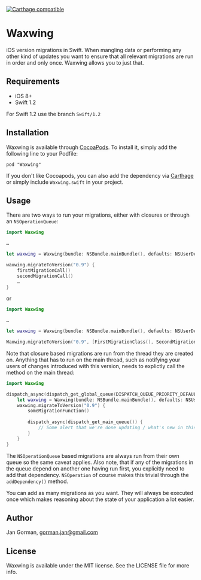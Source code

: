 [![Carthage compatible](https://img.shields.io/badge/Carthage-compatible-4BC51D.svg?style=flat)](https://github.com/Carthage/Carthage)

# Waxwing

iOS version migrations in Swift. When mangling data or performing any other kind of updates you want to ensure that all relevant migrations are run in order and only once. Waxwing allows you to just that.

## Requirements

* iOS 8+
* Swift 1.2

For Swift 1.2 use the branch `Swift/1.2`


## Installation

Waxwing is available through [CocoaPods](http://cocoapods.org). To install
it, simply add the following line to your Podfile:

    pod "Waxwing"
    
If you don't like Cocoapods, you can also add the dependency via [Carthage](https://github.com/Carthage/Carthage) or simply include `Waxwing.swift` in your project.

## Usage

There are two ways to run your migrations, either with closures or through an `NSOperationQueue`:

``` swift
import Waxwing

…

let waxwing = Waxwing(bundle: NSBundle.mainBundle(), defaults: NSUserDefaults.standardUserDefaults())

waxwing.migrateToVersion("0.9") {
	firstMigrationCall()
	secondMigrationCall()
	…
}
```

or

``` swift
import Waxwing

…

let waxwing = Waxwing(bundle: NSBundle.mainBundle(), defaults: NSUserDefaults.standardUserDefaults())

Waxwing.migrateToVersion("0.9", [FirstMigrationClass(), SecondMigrationClass()])
```

Note that closure based migrations are run from the thread they are created on. Anything that has to run on the main thread, such as notifying your users of changes introduced with this version, needs to explictly call the method on the main thread:

``` swift
import Waxwing

dispatch_async(dispatch_get_global_queue(DISPATCH_QUEUE_PRIORITY_DEFAULT, 0)) {
	let waxwing = Waxwing(bundle: NSBundle.mainBundle(), defaults: NSUserDefaults.standardUserDefaults())
	waxwing.migrateToVersion("0.9") {
		someMigrationFunction()
		
		dispatch_async(dispatch_get_main_queue()) {
			// Some alert that we're done updating / what's new in this version of the app
		}
	}
}
```

The `NSOperationQueue` based migrations are always run from their own queue so the same caveat applies. Also note, that if any of the migrations in the queue depend on another one having run first, you explicitly need to add that dependency. `NSOperation` of course makes this trivial through the `addDependency()` method.

You can add as many migrations as you want. They will always be executed once which makes reasoning about the state of your application a lot easier.

## Author

Jan Gorman, gorman.jan@gmail.com

## License

Waxwing is available under the MIT license. See the LICENSE file for more info.

